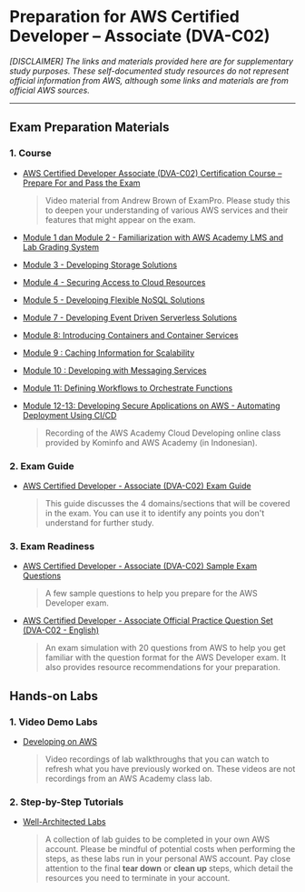 # Preparation for AWS Certified Developer – Associate (DVA-C02)
_[DISCLAIMER] The links and materials provided here are for supplementary study purposes. These self-documented study resources do not represent official information from AWS, although some links and materials are from official AWS sources._

---
## Exam Preparation Materials
### 1. Course
- [AWS Certified Developer Associate (DVA-C02) Certification Course – Prepare For and Pass the Exam](https://www.youtube.com/watch?v=TTcyhhH2FWE)

    > Video material from Andrew Brown of ExamPro. Please study this to deepen your understanding of various AWS services and their features that might appear on the exam.

- [Module 1 dan Module 2 - Familiarization with AWS Academy LMS and Lab Grading System](https://www.youtube.com/watch?v=Jx08JehKdSI)
- [Module 3 - Developing Storage Solutions](https://www.youtube.com/watch?v=JImuT8oX0nE)
- [Module 4 - Securing Access to Cloud Resources](https://www.youtube.com/watch?v=DKJFuOG3Ihk)
- [Module 5 - Developing Flexible NoSQL Solutions](https://www.youtube.com/watch?v=5hVS3EHl62A)
- [Module 7 - Developing Event Driven Serverless Solutions](https://www.youtube.com/watch?v=gSMJgSdbhKg)
- [Module 8: Introducing Containers and Container Services](https://www.youtube.com/watch?v=PoG0PiAKxDI)
- [Module 9 : Caching Information for Scalability](https://www.youtube.com/watch?v=J7thtCo1YSc)
- [Module 10 : Developing with Messaging Services](https://www.youtube.com/watch?v=Z6qlBv1fmzw)
- [Module 11: Defining Workflows to Orchestrate Functions](https://www.youtube.com/watch?v=jC5IG07iIIg)
- [Module 12-13: Developing Secure Applications on AWS - Automating Deployment Using CI/CD](https://www.youtube.com/watch?v=C96K8rCosfE)

    > Recording of the AWS Academy Cloud Developing online class provided by Kominfo and AWS Academy (in Indonesian).

### 2. Exam Guide
- [AWS Certified Developer - Associate (DVA-C02) Exam Guide](https://d1.awsstatic.com/onedam/marketing-channels/website/aws/en_US/certification/approved/pdfs/docs-dev-associate/AWS-Certified-Developer-Associate_Exam-Guide.pdf)

    > This guide discusses the 4 domains/sections that will be covered in the exam. You can use it to identify any points you don't understand for further study.

### 3. Exam Readiness
- [AWS Certified Developer - Associate (DVA-C02) Sample Exam Questions](https://d1.awsstatic.com/training-and-certification/docs-dev-associate/AWS-Certified-Developer-Associate_Sample-Questions.pdf)

    > A few sample questions to help you prepare for the AWS Developer exam.

- [AWS Certified Developer - Associate Official Practice Question Set (DVA-C02 - English)](https://skillbuilder.aws/learn/VHBKSAVY53/official-practice-question-set-aws-certified-developer--associate-dvac02--english/7YG88KA9XK)

    > An exam simulation with 20 questions from AWS to help you get familiar with the question format for the AWS Developer exam. It also provides resource recommendations for your preparation.

## Hands-on Labs
### 1. Video Demo Labs
- [Developing on AWS](http://bit.ly/Devlabs)

    > Video recordings of lab walkthroughs that you can watch to refresh what you have previously worked on. These videos are not recordings from an AWS Academy class lab.

### 2. Step-by-Step Tutorials
- [Well-Architected Labs](https://www.wellarchitectedlabs.com/)

    > A collection of lab guides to be completed in your own AWS account. Please be mindful of potential costs when performing the steps, as these labs run in your personal AWS account. Pay close attention to the final **tear down** or **clean up** steps, which detail the resources you need to terminate in your account.
